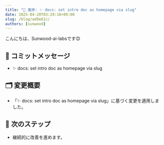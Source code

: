 ```yaml
---
title: "🚀 進捗: ✨ docs: set intro doc as homepage via slug"
date: 2025-04-20T03:29:18+09:00
slug: /blog/ad9e61c/
authors: [sunwood]
---
```


こんにちは、Sunwood-ai-labsです😊

## 🔖 コミットメッセージ
- ✨ docs: set intro doc as homepage via slug

## 🗂️ 変更概要
- 「✨ docs: set intro doc as homepage via slug」に基づく変更を適用しました。

## 🚀 次のステップ
- 継続的に改善を進めます。

